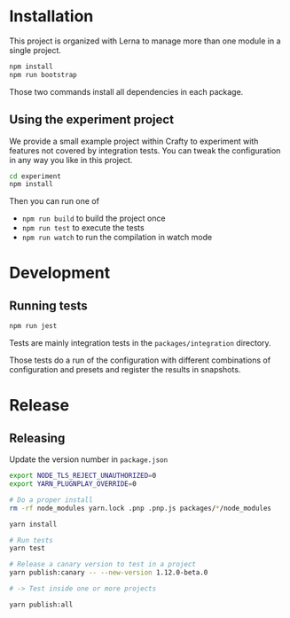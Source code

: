 # Installation

This project is organized with Lerna to manage more than one module in a single project.

```bash
npm install
npm run bootstrap
```

Those two commands install all dependencies in each package.

## Using the experiment project

We provide a small example project within Crafty to experiment with features not covered by integration tests.
You can tweak the configuration in any way you like in this project.

```bash
cd experiment
npm install
```

Then you can run one of

- `npm run build` to build the project once
- `npm run test` to execute the tests
- `npm run watch` to run the compilation in watch mode

# Development

## Running tests

```bash
npm run jest
```

Tests are mainly integration tests in the `packages/integration` directory.

Those tests do a run of the configuration with different combinations of configuration and presets and register the results in snapshots.

# Release

## Releasing

Update the version number in `package.json`

```bash
export NODE_TLS_REJECT_UNAUTHORIZED=0
export YARN_PLUGNPLAY_OVERRIDE=0

# Do a proper install
rm -rf node_modules yarn.lock .pnp .pnp.js packages/*/node_modules

yarn install

# Run tests
yarn test

# Release a canary version to test in a project
yarn publish:canary -- --new-version 1.12.0-beta.0

# -> Test inside one or more projects

yarn publish:all
```
